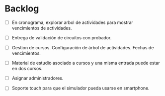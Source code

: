 # Backlog

  - [ ] En cronograma, explorar arbol de actividades para mostrar vencimientos de actividades.
  - [ ] Entrega de validación de circuitos con probador.
  - [ ] Gestion de cursos. Configuración de árbol de actividades. Fechas de vencimientos.  
  - [ ] Material de estudio asociado a cursos y una misma entrada puede estar en dos cursos.
  - [ ] Asignar administradores.
  - [ ] Soporte touch para que el simulador pueda usarse en smartphone.  


